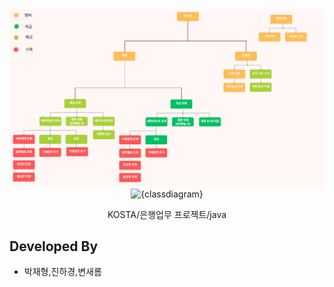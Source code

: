 <div align="center">
    <img width="600" src="src/minispec.jpg" alt="{minispec}">
    <img width="600" src="src/classdiagram.jpg" alt="{classdiagram}">
    <br />
    <p> KOSTA/은행업무 프로젝트/java </p>
</div>

## Developed By

- 박재형,진하경,변새롬

